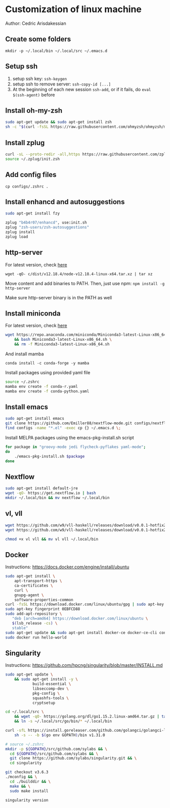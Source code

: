 # Customization of linux machine
Author: Cedric Arisdakessian

## Create some folders
`mkdir -p ~/.local/bin ~/.local/src ~/.emacs.d`

## Setup ssh
1) setup ssh key: `ssh-keygen`
2) setup ssh to remove server: `ssh-copy-id [...]`
3) At the beginning of each new session
`ssh-add`, or if it fails, do  `eval $(ssh-agent)` before

## Install oh-my-zsh
```bash
sudo apt-get update && sudo apt-get install zsh
sh -c "$(curl -fsSL https://raw.githubusercontent.com/ohmyzsh/ohmyzsh/master/tools/install.sh)"
```

## Install zplug
```bash
curl -sL --proto-redir -all,https https://raw.githubusercontent.com/zplug/installer/master/installer.zsh | zsh
source ~/.zplug/init.zsh
```

## Add config files
`cp configs/.zshrc .`

## Install enhancd and autosuggestions
```bash
sudo apt-get install fzy

zplug "b4b4r07/enhancd", use:init.sh
zplug "zsh-users/zsh-autosuggestions"
zplug install
zplug load
```

## http-server
For latest version, check [here](https://nodejs.org/en/)

`wget -qO- c/dist/v12.18.4/node-v12.18.4-linux-x64.tar.xz | tar xz`

Move content and add binaries to PATH. Then, just use npm:
`npm install -g http-server`

Make sure http-server binary is in the PATH as well

## Install miniconda
For latest version, check [here](https://docs.conda.io/en/latest/miniconda.html)
```bash
wget https://repo.anaconda.com/miniconda/Miniconda3-latest-Linux-x86_64.sh \
    && bash Miniconda3-latest-Linux-x86_64.sh \
    && rm -f Miniconda3-latest-Linux-x86_64.sh
```
And install mamba
```
conda install -c conda-forge -y mamba
```

Install packages using provided yaml file
```bash
source ~/.zshrc
mamba env create -f conda-r.yaml
mamba env create -f conda-python.yaml
```

## Install emacs
```bash
sudo apt-get install emacs
git clone https://github.com/Emiller88/nextflow-mode.git configs/nextflow-mode
find configs -name "*.el" -exec cp {} ~/.emacs.d \;
```

Install MELPA packages using the emacs-pkg-install.sh script
```bash
for package in "groovy-mode jedi flycheck-pyflakes yaml-mode";
do
    ./emacs-pkg-install.sh $package
done
```

## Nextflow
```bash
sudo apt-get install default-jre
wget -qO- https://get.nextflow.io | bash
mkdir ~/.local/bin && mv nextflow ~/.local/bin
```

## vl, vll
```bash
wget https://github.com/w9/vll-haskell/releases/download/v0.0.1-hotfix2/vl
wget https://github.com/w9/vll-haskell/releases/download/v0.0.1-hotfix2/vll

chmod +x vl vll && mv vl vll ~/.local/bin
```

## Docker 
Instructions: https://docs.docker.com/engine/install/ubuntu
```bash
sudo apt-get install \
    apt-transport-https \
    ca-certificates \
    curl \
    gnupg-agent \
    software-properties-common
curl -fsSL https://download.docker.com/linux/ubuntu/gpg | sudo apt-key add -
sudo apt-key fingerprint 0EBFCD88
sudo add-apt-repository \
   "deb [arch=amd64] https://download.docker.com/linux/ubuntu \
   $(lsb_release -cs) \
   stable"
sudo apt-get update && sudo apt-get install docker-ce docker-ce-cli containerd.io
sudo docker run hello-world
```

## Singularity 
Instructions: https://github.com/hpcng/singularity/blob/master/INSTALL.md

```bash
sudo apt-get update \
    && sudo apt-get install -y \
            build-essential \
            libseccomp-dev \
            pkg-config \
            squashfs-tools \
            cryptsetup

cd ~/.local/src \
    && wget -qO- https://golang.org/dl/go1.15.2.linux-amd64.tar.gz | tar xz \
    && ln -s ~/.local/src/go/bin/* ~/.local/bin

curl -sfL https://install.goreleaser.com/github.com/golangci/golangci-lint.sh | \
    sh -s -- -b $(go env GOPATH)/bin v1.31.0

# source ~/.zshrc
mkdir -p ${GOPATH}/src/github.com/sylabs && \
  cd ${GOPATH}/src/github.com/sylabs && \
  git clone https://github.com/sylabs/singularity.git && \
  cd singularity

git checkout v3.6.3
./mconfig && \
  cd ./builddir && \
  make && \
  sudo make install

singularity version
```
